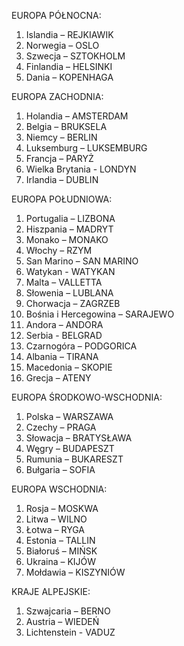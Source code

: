 EUROPA PÓŁNOCNA:
1. Islandia – REJKIAWIK
2. Norwegia – OSLO
3. Szwecja – SZTOKHOLM
4. Finlandia – HELSINKI
5. Dania – KOPENHAGA

EUROPA ZACHODNIA:
1. Holandia – AMSTERDAM
2. Belgia – BRUKSELA
3. Niemcy – BERLIN
4. Luksemburg – LUKSEMBURG
5. Francja – PARYŻ
6. Wielka Brytania - LONDYN
7. Irlandia – DUBLIN

EUROPA POŁUDNIOWA:
1. Portugalia – LIZBONA
2. Hiszpania – MADRYT
3. Monako – MONAKO
4. Włochy – RZYM
5. San Marino – SAN MARINO
6. Watykan - WATYKAN
7. Malta – VALLETTA
8. Słowenia – LUBLANA
9. Chorwacja – ZAGRZEB
10. Bośnia i Hercegowina – SARAJEWO
11. Andora – ANDORA
12. Serbia - BELGRAD
13. Czarnogóra – PODGORICA
14. Albania – TIRANA
15. Macedonia – SKOPIE
16. Grecja – ATENY

EUROPA ŚRODKOWO-WSCHODNIA:
1. Polska – WARSZAWA
2. Czechy – PRAGA
3. Słowacja – BRATYSŁAWA
4. Węgry – BUDAPESZT
5. Rumunia – BUKARESZT
6. Bułgaria – SOFIA

EUROPA WSCHODNIA:
1. Rosja – MOSKWA
2. Litwa – WILNO
3. Łotwa – RYGA
4. Estonia – TALLIN
5. Białoruś – MIŃSK
6. Ukraina – KIJÓW
7. Mołdawia – KISZYNIÓW

KRAJE ALPEJSKIE:
1. Szwajcaria – BERNO
2. Austria – WIEDEŃ
3. Lichtenstein - VADUZ
